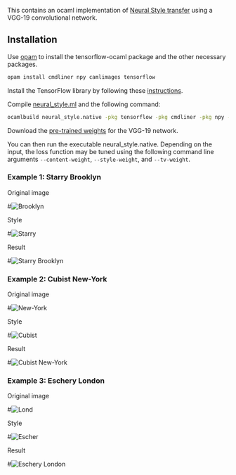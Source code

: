This contains an ocaml implementation of [Neural Style transfer](https://arxiv.org/abs/1508.06576) using a VGG-19 convolutional network.

## Installation

Use [opam](https://opam.ocaml.org/) to install the tensorflow-ocaml package and the other necessary packages.

```bash
opam install cmdliner npy camlimages tensorflow
```

Install the TensorFlow library by following these [instructions](https://github.com/LaurentMazare/tensorflow-ocaml). 

Compile [neural_style.ml](https://github.com/LaurentMazare/tensorflow-ocaml/tree/master/examples/neural-style/neural_style.ml) and the following command:
```bash
ocamlbuild neural_style.native -pkg tensorflow -pkg cmdliner -pkg npy -pkg camlimages.jpeg -pkg camlimages.png -use-ocamlfind -tag thread
```

Download the [pre-trained weights](https://github.com/LaurentMazare/tensorflow-ocaml/releases/download/0.0.9/vgg19.npz) for the VGG-19 network.

You can then run the executable neural_style.native. Depending on the input, the loss function may be tuned using the following command line arguments `--content-weight`, `--style-weight`, and `--tv-weight`.

### Example 1: Starry Brooklyn

Original image

#![Brooklyn](https://raw.githubusercontent.com/LaurentMazare/tensorflow-ocaml/master/examples/neural-style/samples/brooklyn.jpg)

Style

#![Starry](https://raw.githubusercontent.com/LaurentMazare/tensorflow-ocaml/master/examples/neural-style/samples/style-starry.jpg)

Result

#![Starry Brooklyn](https://raw.githubusercontent.com/LaurentMazare/tensorflow-ocaml/master/examples/neural-style/samples/brooklyn-starry.jpg)

### Example 2: Cubist New-York

Original image

#![New-York](https://raw.githubusercontent.com/LaurentMazare/tensorflow-ocaml/master/examples/neural-style/samples/new-york.jpg)

Style

#![Cubist](https://raw.githubusercontent.com/LaurentMazare/tensorflow-ocaml/master/examples/neural-style/samples/style-cubist.jpg)

Result

#![Cubist New-York](https://raw.githubusercontent.com/LaurentMazare/tensorflow-ocaml/master/examples/neural-style/samples/new-york-cubist.jpg)

### Example 3: Eschery London

Original image

#![Lond](https://raw.githubusercontent.com/LaurentMazare/tensorflow-ocaml/master/examples/neural-style/samples/london.jpg)

Style

#![Escher](https://raw.githubusercontent.com/LaurentMazare/tensorflow-ocaml/master/examples/neural-style/samples/style-escher.jpg)

Result

#![Eschery London](https://raw.githubusercontent.com/LaurentMazare/tensorflow-ocaml/master/examples/neural-style/samples/london-escher.jpg)
